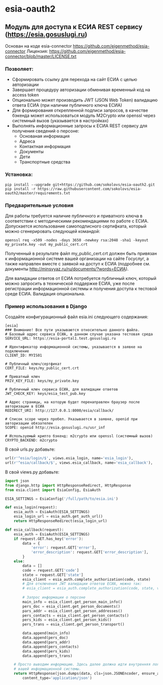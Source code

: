 # esia-oauth2
## Модуль для доступа к ЕСИА REST сервису (https://esia.gosuslugi.ru)
Основан на коде esia-connector https://github.com/eigenmethod/esia-connector
Лицензия: https://github.com/eigenmethod/esia-connector/blob/master/LICENSE.txt 

### Позволяет:
* Сформировать ссылку для перехода на сайт ЕСИА с целью авторизации
* Завершает процедуру авторизации обменивая временный код на access token
* Опционально может производить JWT (JSON Web Token) валидацию ответа ЕСИА (при наличии публичного ключа ЕСИА)
* Для формирования открепленной подписи запросов, в качестве бэкенда может использоваться 
  модуль M2Crypto или openssl через системный вызов (указывается в настройках)
* Выполнять информационные запросы к ЕСИА REST сервису для получения сведений о персоне:
    * Основаная информация
    * Адреса
    * Контактная информация
    * Документы
    * Дети
    * Транспортные средства

### Установка:
```
pip install --upgrade git+https://github.com/sokolovs/esia-oauth2.git
pip install -r https://raw.githubusercontent.com/sokolovs/esia-oauth2/master/requirements.txt
```

### Предварительные условия

Для работы требуется наличие публичного и приватного ключа в соответствии с методическими рекомендациями
по работе с ЕСИА. Допускается использование самоподписного сертифката, который можно сгенерировать
следующей командой:
```
openssl req -x509 -nodes -days 3650 -newkey rsa:2048 -sha1 -keyout my_private.key -out my_public_cert.crt
```

Полученный в результате файл my_public_cert.crt должен быть привязан к информационной системе вашей организации
на сайте Госуслуг, а также направлен вместе с заявкой на доступ к ЕСИА
(подробнее см. документы http://minsvyaz.ru/ru/documents/?words=ЕСИА).

Для валидации ответов от ЕСИА потребуется публичный ключ, который можно запросить в технической поддержке ЕСИА,
уже после регистрации информационной системы и получения доступа к тестовой среде ЕСИА. Валидация опциональна.

### Пример использования в Django

Создайте конфигурационный файл esia.ini следующего содержания:
```
[esia]
### Внимание! Все пути указываются относительно данного файла. 
# Базовый адрес сервиса ЕСИА, в данном случае указана тестовая среда
SERVICE_URL: https://esia-portal1.test.gosuslugi.ru

# Идентификатор информационной системы, указывается в заявке на подключение
CLIENT_ID: MYIS01

# Публичный ключ/сертфикат
CERT_FILE: keys/my_public_cert.crt

# Приватный ключ
PRIV_KEY_FILE: keys/my_private.key

# Публичный ключ сервиса ЕСИА, для валидации ответов
JWT_CHECK_KEY: keys/esia_test_pub.key

# Адрес страницы, на которую будет перенаправлен браузер после авторизации в ЕСИА
REDIRECT_URI: http://127.0.0.1:8000/esia/callback/

# Список scope через пробел. Указывается в заявке, openid при авторизации обязателен
SCOPE: openid http://esia.gosuslugi.ru/usr_inf

# Используемый крипто бэкенд: m2crypto или openssl (системный вызов)
CRYPTO_BACKEND: m2crypto
```

В свой urls.py добавьте:
```python
url(r'^esia/login/$', views.esia_login, name='esia_login'),
url(r'^esia/callback/$', views.esia_callback, name='esia_callback'),
```

В свой views.py добавьте:
```python
import json
from django.http import HttpResponseRedirect, HttpResponse
from esia.client import EsiaConfig, EsiaAuth

ESIA_SETTINGS = EsiaConfig('/full/path/to/esia.ini')

def esia_login(request):
    esia_auth = EsiaAuth(ESIA_SETTINGS)
    esia_login_url = esia_auth.get_auth_url()
    return HttpResponseRedirect(esia_login_url)

def esia_callback(request):
    esia_auth = EsiaAuth(ESIA_SETTINGS)
    if request.GET.has_key('error'):
        data = {
            'error': request.GET['error'],
            'error_description': request.GET['error_description'],
        }
    else:
        data = []
        code = request.GET['code']
        state = request.GET['state']
        esia_client = esia_auth.complete_authorization(code, state)
        # Для отключения JWT валидации ответов ЕСИА, можно так:
        # esia_client = esia_auth.complete_authorization(code, state, validate_token=False)
        
        # Запрос информации о персоне
        main_info = esia_client.get_person_main_info()
        pers_doc = esia_client.get_person_documents()
        pars_addr = esia_client.get_person_addresses()
        pers_contacts = esia_client.get_person_contacts()
        pers_kids = esia_client.get_person_kids()
        pers_trans = esia_client.get_person_transport()

        data.append(main_info)
        data.append(pers_doc)
        data.append(pars_addr)
        data.append(pers_contacts)
        data.append(pers_kids)
        data.append(pers_trans)

    # Просто выводим информацию. Здесь далее должна идти внутренняя логика авторизации
    # вашей информационной системы.
    return HttpResponse(json.dumps(data, cls=json.JSONEncoder, ensure_ascii=False, indent=4),
        content_type='application/json')
```
